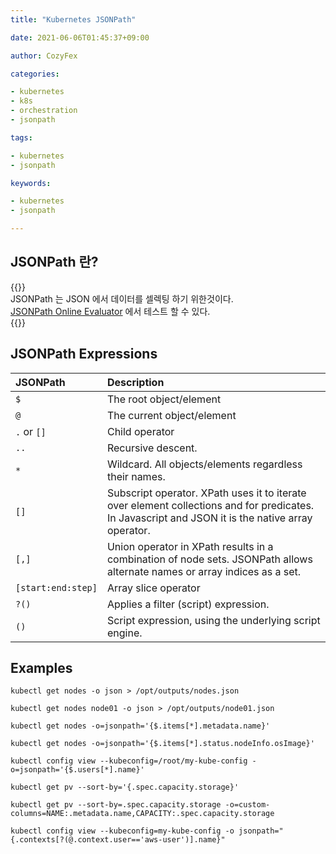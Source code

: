```yaml
---
title: "Kubernetes JSONPath"

date: 2021-06-06T01:45:37+09:00

author: CozyFex

categories:

- kubernetes
- k8s
- orchestration
- jsonpath

tags:

- kubernetes
- jsonpath

keywords:

- kubernetes
- jsonpath

---
```


## JSONPath 란?

{{<admonition note JSONPath true>}}  
JSONPath 는 JSON 에서 데이터를 셀렉팅 하기 위한것이다.  
[JSONPath Online Evaluator](https://jsonpath.com/) 에서 테스트 할 수 있다.  
{{</admonition>}}

## JSONPath Expressions

| JSONPath | Description |  
|:-|:-|  
| `$` | The root object/element |  
| `@` | The current object/element |  
| `.` or `[]` | Child operator |  
| `..` | Recursive descent. |  
| `*` | Wildcard. All objects/elements regardless their names. |  
| `[]` | Subscript operator. XPath uses it to iterate over element collections and for predicates. In Javascript and JSON it is the native array operator. |  
| `[,]` | Union operator in XPath results in a combination of node sets. JSONPath allows alternate names or array indices as a set. |  
| `[start:end:step]` | Array slice operator |  
| `?()` | Applies a filter (script) expression. |  
| `()` | Script expression, using the underlying script engine. |

## Examples

```shell
kubectl get nodes -o json > /opt/outputs/nodes.json
```

```shell
kubectl get nodes node01 -o json > /opt/outputs/node01.json
```

```shell
kubectl get nodes -o=jsonpath='{$.items[*].metadata.name}'
```

```shell
kubectl get nodes -o=jsonpath='{$.items[*].status.nodeInfo.osImage}'
```

```shell
kubectl config view --kubeconfig=/root/my-kube-config -o=jsonpath='{$.users[*].name}'
```

```shell
kubectl get pv --sort-by='{.spec.capacity.storage}'
```

```shell
kubectl get pv --sort-by=.spec.capacity.storage -o=custom-columns=NAME:.metadata.name,CAPACITY:.spec.capacity.storage
```

```shell
kubectl config view --kubeconfig=my-kube-config -o jsonpath="{.contexts[?(@.context.user=='aws-user')].name}"
```